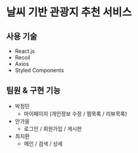 # 날씨 기반 관광지 추천 서비스

## 사용 기술
- React.js
- Recoil
- Axios
- Styled Components

## 팀원 & 구현 기능
- 박정민
  - 마이페이지 (개인정보 수정 / 찜목록 / 리뷰목록)
- 안가을
  - 로그인 / 회원가입 / 게시판
- 최지환
  - 메인 / 검색 / 상세
